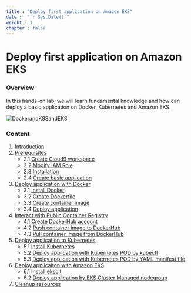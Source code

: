 ```yaml
---
title : "Deploy first application on Amazon EKS"
date :  "`r Sys.Date()`" 
weight : 1 
chapter : false
---
```

# Deploy first application on Amazon EKS

### Overview

In this hands-on lab, we will learn fundamental knowledge and how can deploy a basic application on Docker, Kubernetes and Amazon EKS. 

![DockerandK8SandEKS](images/DockerK8SEKS.png?pc=90pt)

### Content
1. [Introduction](1-introduce/)
2. [Prerequisites](2-prerequiste/)
    + 2.1 [Create Cloud9 workspace](2-prerequiste/2.1-createcloud9workspace/)
    + 2.2 [Modify IAM Role](2-prerequiste/2.2-modifyiamrole/)
    + 2.3 [Installation](2-prerequiste/2.3-installation/)
    + 2.4 [Create basic application](2-prerequiste/2.4-createbasicapp/)
3. [Deploy application with Docker](3-deployappwithdocker/)
    + 3.1 [Install Docker](3-deployappwithdocker/3.1-installdocker/)
    + 3.2 [Create Dockerfile](3-deployappwithdocker/3.2-createdockerfile/)
    + 3.3 [Create container image](3-deployappwithdocker/3.3-createdockerimage/)
    + 3.4 [Deploy application](3-deployappwithdocker/3.4-deployapp/)
4. [Interact with Public Container Registry](4-interactpcr/)
    + 4.1 [Create DockerHub account](4-interactpcr/4.1-createdockerhubacc/)
    + 4.2 [Push container image to DockerHub](4-interactpcr/4.2-pushimagetodockerhub/)
    + 4.3 [Pull container image from DockerHub](4-interactpcr/4.3-pullimagefromdockerhub/)
5. [Deploy application to Kubernetes](5-deploytok8s/)
    + 5.1 [Install Kubernetes](5-deploytok8s/5.1-installk8s/)
    + 5.2 [Deploy application with Kubernetes POD by kubectl](5-deploytok8s/5.2-deployk8simperative/)
    + 5.3 [Deploy application with Kubernetes POD by YAML manifest file](5-deploytok8s/5.3-deployk8sdeclarative/)
6. [Deploy applicaiton with Amazon EKS](6-deploytoeks/)
    + 6.1 [Install eksclt](6-deploytoeks/6.1-installeks/)
    + 6.2 [Deploy application by EKS Cluster Managed nodegroup](6-deploytoeks/6.2-eksmanagednodegroup/)
7. [Cleanup resources](/7-cleanup/)

